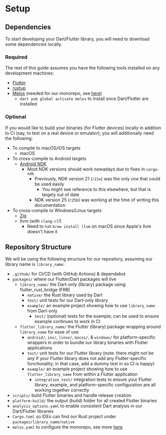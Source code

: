 # Setup

## Dependencies
To start developing your Dart/Flutter library, you will need to download some dependencies locally.

### Required
The rest of this guide assumes you have the following tools installed on any development machines:
- [Flutter](https://docs.flutter.dev/get-started/install)
- [rustup](https://rustup.rs)
- [Melos](https://melos.invertase.dev) (needed for our monorepo, see [here](melos))
  - `dart pub global activate melos` to install once Dart/Flutter are installed

### Optional
If you would like to build your binaries (for Flutter devices) locally in addition to CI 
(say, to test on a real device or emulator), you will additionally need the following:
- To compile to macOS/iOS targets
  - macOS
- To cross-compile to Android targets
  - [Android NDK](https://developer.android.com/ndk/downloads)
    - Most NDK versions should work nowadays due to fixes in `cargo-ndk`
      - Previously, NDK version 21 (`r21e`) was the only one that could be used easily
        - You might see reference to this elsewhere, but that is largely out of date
      - NDK version 25 (`r25b`) was working at the time of writing this documentation
- To cross-compile to Windows/Linux targets
  - [Zig](https://ziglang.org/learn/getting-started/#installing-zig)
  - llvm (with `clang-cl`!)
    - Need to run `brew install llvm` on macOS since Apple's llvm doesn't have it

## Repository Structure
We will be using the following structure for our repository, assuming our library name is `library_name`:
- `.github/` for CI/CD (with GitHub Actions) & dependabot
- `packages/` where our Flutter/Dart packages will live
  - `library_name/` the Dart-only (library) package using flutter_rust_bridge (FRB)
    - `native/` the Rust library used by Dart
    - `test/` unit tests for our Dart-only library
    - `example/` an example project showing how to use `library_name` from Dart-only
      - `test/` (optional) tests for the example; can be used to ensure example continues to work in CI
  - `flutter_library_name/` the Flutter (library) package wrapping around `library_name` for ease of use
    - `android/`, `ios/`, `linux/`, `macos/`, & `windows/` for platform-specific wrappers in order to bundle our library binaries with Flutter applications
    - `test/` unit tests for our Flutter library (note: there might not be any if your Flutter library does not add any Flutter-specific functionality; in that case, add a dummy test in so CI is happy)
    - `example/` an example project showing how to use `flutter_library_name` from within a Flutter application
      - `integration_test/` integration tests to ensure your Flutter library, example, and platform-specific configuration are all working together correctly
- `scripts/` build Flutter binaries and handle release creation
- `platform-build/` the output (build) folder for all created Flutter binaries
- `analysis_options.yaml` to enable consistent Dart analysis in our Dart/Flutter libraries
- `Cargo.toml` so IDEs can find our Rust project under `packages/library_name/native`
- `melos.yaml` to configure the monorepo, see more [here](melos)
